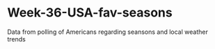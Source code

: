 # Week-36-USA-fav-seasons
Data from polling of Americans regarding seansons and local weather trends
